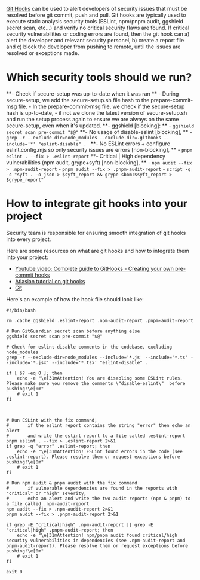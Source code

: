 [Git Hooks](https://git-scm.com/book/en/v2/Customizing-Git-Git-Hooks) can be used to alert developers of security issues that must be resolved before git commit, push and pull. Git hooks are typically used to execute static analysis security tools (ESLint, npm/pnpm audit, ggshield secret scan, etc...) and verify no critical security flaws are found. If critical security vulnerabilities or coding errors are found, then the git hook can a) alert the developer and relevant security personel, b) create a report file and c) block the developer from pushing to remote, until the issues are resolved or exceptions made.

# Which security tools should we run?
**- Check if secure-setup was up-to-date when it was ran **
    - During secure-setup, we add the secure-setup.sh file hash to the prepare-commit-msg file.
    - In the prepare-commit-msg file, we check if the secure-setup hash is up-to-date, 
        - if not we clone the latest version of secure-setup.sh and run the setup process again to ensure we are always on the same secure-setup, even when it's updated.
**- ggshield [blocking]:
**    -   ```ggshield secret scan pre-commit "$@"```
**- No usage of disable-eslint [blocking],
**    -   ```grep -r --exclude-dir=node_modules --exclude-dir=.githooks --include='*' "eslint-disable" . ```
**- No ESLint errors + configure eslint.config.mjs so only security issues are errors [non-blocking],
**    -   ```pnpm eslint . --fix > .eslint-report```
**- Critical | High dependency vulnerabilities (npm audit, grype+syft) [non-blocking],
**    -   ```npm audit --fix > .npm-audit-report```
      -   ```pnpm audit --fix > .pnpm-audit-report```
      -   ```script -q -c "syft . -o json > $syft_report && grype sbom:$syft_report > $grype_report"```

      

# How to integrate git hooks into your project
Security team is responsible for ensuring smooth integration of git hooks into every project.

Here are some resources on what are git hooks and how to integrate them into your project:
- [Youtube video: Complete guide to GitHooks - Creating your own pre-commit hooks
](https://www.youtube.com/watch?v=ObksvAZyWdo)
- [Atlasian tutorial on git hooks](https://www.atlassian.com/git/tutorials/git-hooks)
- [Git](https://git-scm.com/book/en/v2/Customizing-Git-Git-Hooks)

Here's an example of how the hook file should look like:

```
#!/bin/bash

rm .cache_ggshield .eslint-report .npm-audit-report .pnpm-audit-report

# Run GitGuardian secret scan before anything else
ggshield secret scan pre-commit "$@"

# Check for eslint-disable comments in the codebase, excluding node_modules
grep -r --exclude-dir=node_modules --include='*.js' --include='*.ts' --include='*.jsx' --include='*.tsx' "eslint-disable" .

if [ $? -eq 0 ]; then
    echo -e "\e[31mAttention! You are disabling some ESLint rules. Please make sure you remove the comments \"disable-eslint\"  before pushing!\e[0m"
    # exit 1
fi



# Run ESLint with the fix command, 
#       if the eslint report contains the string "error" then echo an alert 
#       and write the eslint report to a file called .eslint-report
pnpm eslint . --fix > .eslint-report 2>&1
if grep -q "error" .eslint-report; then
    echo -e "\e[31mAttention! ESLint found errors in the code (see .eslint-report). Please resolve them or request exceptions before pushing!\e[0m"
    # exit 1
fi

# Run npm audit & pnpm audit with the fix command
#       if vulnerable dependencies are found in the reports with "critical" or "high" severity,
#       echo an alert and write the two audit reports (npm & pnpm) to a file called .npm-audit-report
npm audit --fix > .npm-audit-report 2>&1
pnpm audit --fix > .pnpm-audit-report 2>&1

if grep -E "critical|high" .npm-audit-report || grep -E "critical|high" .pnpm-audit-report; then
    echo -e "\e[31mAttention! npm/pnpm audit found critical/high security vulnerabilities in dependencies (see .npm-audit-report and pnpm-audit-report). Please resolve them or request exceptions before pushing!\e[0m"
    # exit 1
fi

exit 0
```

